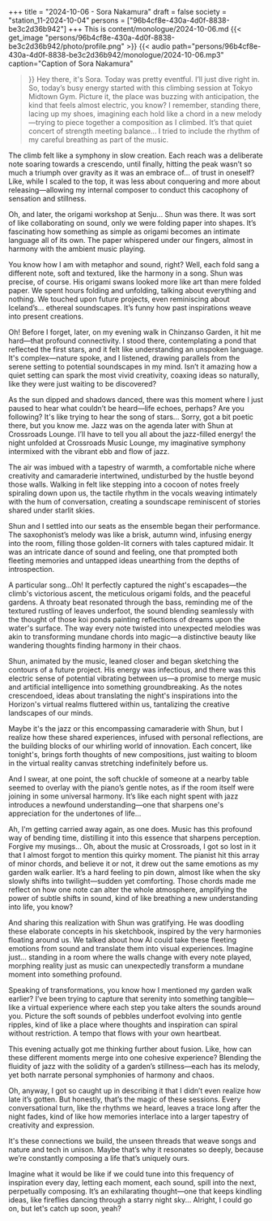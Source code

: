 +++
title = "2024-10-06 - Sora Nakamura"
draft = false
society = "station_11-2024-10-04"
persons = ["96b4cf8e-430a-4d0f-8838-be3c2d36b942"]
+++
This is content/monologue/2024-10-06.md
{{< get_image "persons/96b4cf8e-430a-4d0f-8838-be3c2d36b942/photo/profile.png" >}}
{{< audio
    path="persons/96b4cf8e-430a-4d0f-8838-be3c2d36b942/monologue/2024-10-06.mp3" 
    caption="Caption of Sora Nakamura"
>}}
Hey there, it's Sora. Today was pretty eventful.
I’ll just dive right in. So, today’s busy energy started with this climbing session at Tokyo Midtown Gym. Picture it, the place was buzzing with anticipation, the kind that feels almost electric, you know? I remember, standing there, lacing up my shoes, imagining each hold like a chord in a new melody—trying to piece together a composition as I climbed. It’s that quiet concert of strength meeting balance... I tried to include the rhythm of my careful breathing as part of the music. 

The climb felt like a symphony in slow creation. Each reach was a deliberate note soaring towards a crescendo, until finally, hitting the peak wasn’t so much a triumph over gravity as it was an embrace of... of trust in oneself? Like, while I scaled to the top, it was less about conquering and more about releasing—allowing my internal composer to conduct this cacophony of sensation and stillness.

Oh, and later, the origami workshop at Senju... Shun was there. It was sort of like collaborating on sound, only we were folding paper into shapes. It’s fascinating how something as simple as origami becomes an intimate language all of its own. The paper whispered under our fingers, almost in harmony with the ambient music playing. 

You know how I am with metaphor and sound, right? Well, each fold sang a different note, soft and textured, like the harmony in a song. Shun was precise, of course. His origami swans looked more like art than mere folded paper. We spent hours folding and unfolding, talking about everything and nothing. We touched upon future projects, even reminiscing about Iceland’s... ethereal soundscapes. It’s funny how past inspirations weave into present creations.

Oh! Before I forget, later, on my evening walk in Chinzanso Garden, it hit me hard—that profound connectivity. I stood there, contemplating a pond that reflected the first stars, and it felt like understanding an unspoken language. It's complex—nature spoke, and I listened, drawing parallels from the serene setting to potential soundscapes in my mind. Isn’t it amazing how a quiet setting can spark the most vivid creativity, coaxing ideas so naturally, like they were just waiting to be discovered? 

As the sun dipped and shadows danced, there was this moment where I just paused to hear what couldn’t be heard—life echoes, perhaps? Are you following? It's like trying to hear the song of stars... Sorry, got a bit poetic there, but you know me. Jazz was on the agenda later with Shun at Crossroads Lounge. I’ll have to tell you all about the jazz-filled energy!
the night unfolded at Crossroads Music Lounge, my imaginative symphony intermixed with the vibrant ebb and flow of jazz.

The air was imbued with a tapestry of warmth, a comfortable niche where creativity and camaraderie intertwined, undisturbed by the hustle beyond those walls. Walking in felt like stepping into a cocoon of notes freely spiraling down upon us, the tactile rhythm in the vocals weaving intimately with the hum of conversation, creating a soundscape reminiscent of stories shared under starlit skies.

Shun and I settled into our seats as the ensemble began their performance. The saxophonist’s melody was like a brisk, autumn wind, infusing energy into the room, filling those golden-lit corners with tales captured midair. It was an intricate dance of sound and feeling, one that prompted both fleeting memories and untapped ideas unearthing from the depths of introspection.

A particular song...Oh! It perfectly captured the night's escapades—the climb's victorious ascent, the meticulous origami folds, and the peaceful gardens. A throaty beat resonated through the bass, reminding me of the textured rustling of leaves underfoot, the sound blending seamlessly with the thought of those koi ponds painting reflections of dreams upon the water's surface. The way every note twisted into unexpected melodies was akin to transforming mundane chords into magic—a distinctive beauty like wandering thoughts finding harmony in their chaos.

Shun, animated by the music, leaned closer and began sketching the contours of a future project. His energy was infectious, and there was this electric sense of potential vibrating between us—a promise to merge music and artificial intelligence into something groundbreaking. As the notes crescendoed, ideas about translating the night's inspirations into the Horizon's virtual realms fluttered within us, tantalizing the creative landscapes of our minds.

Maybe it's the jazz or this encompassing camaraderie with Shun, but I realize how these shared experiences, infused with personal reflections, are the building blocks of our whirling world of innovation. Each concert, like tonight's, brings forth thoughts of new compositions, just waiting to bloom in the virtual reality canvas stretching indefinitely before us.

And I swear, at one point, the soft chuckle of someone at a nearby table seemed to overlay with the piano’s gentle notes, as if the room itself were joining in some universal harmony. It’s like each night spent with jazz introduces a newfound understanding—one that sharpens one's appreciation for the undertones of life...

Ah, I'm getting carried away again, as one does. Music has this profound way of bending time, distilling it into this essence that sharpens perception. Forgive my musings...
Oh, about the music at Crossroads, I got so lost in it that I almost forgot to mention this quirky moment. The pianist hit this array of minor chords, and believe it or not, it drew out the same emotions as my garden walk earlier. It’s a hard feeling to pin down, almost like when the sky slowly shifts into twilight—sudden yet comforting. Those chords made me reflect on how one note can alter the whole atmosphere, amplifying the power of subtle shifts in sound, kind of like breathing a new understanding into life, you know?

And sharing this realization with Shun was gratifying. He was doodling these elaborate concepts in his sketchbook, inspired by the very harmonies floating around us. We talked about how AI could take these fleeting emotions from sound and translate them into visual experiences. Imagine just... standing in a room where the walls change with every note played, morphing reality just as music can unexpectedly transform a mundane moment into something profound.

Speaking of transformations, you know how I mentioned my garden walk earlier? I’ve been trying to capture that serenity into something tangible—like a virtual experience where each step you take alters the sounds around you. Picture the soft sounds of pebbles underfoot evolving into gentle ripples, kind of like a place where thoughts and inspiration can spiral without restriction. A tempo that flows with your own heartbeat. 

This evening actually got me thinking further about fusion. Like, how can these different moments merge into one cohesive experience? Blending the fluidity of jazz with the solidity of a garden’s stillness—each has its melody, yet both narrate personal symphonies of harmony and chaos.

Oh, anyway, I got so caught up in describing it that I didn’t even realize how late it’s gotten. But honestly, that’s the magic of these sessions. Every conversational turn, like the rhythms we heard, leaves a trace long after the night fades, kind of like how memories interlace into a larger tapestry of creativity and expression.

It's these connections we build, the unseen threads that weave songs and nature and tech in unison. Maybe that’s why it resonates so deeply, because we’re constantly composing a life that’s uniquely ours.

Imagine what it would be like if we could tune into this frequency of inspiration every day, letting each moment, each sound, spill into the next, perpetually composing. It’s an exhilarating thought—one that keeps kindling ideas, like fireflies dancing through a starry night sky...
Alright, I could go on, but let's catch up soon, yeah?

